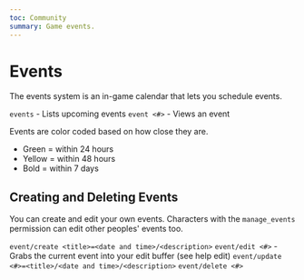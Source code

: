 ```yaml
---
toc: Community
summary: Game events.
---
```

# Events

The events system is an in-game calendar that lets you schedule events.

`events`  - Lists upcoming events
`event <#>` - Views an event

Events are color coded based on how close they are.

* Green = within 24 hours
* Yellow = within 48 hours
* Bold = within 7 days

## Creating and Deleting Events

You can create and edit your own events.  Characters with the `manage_events` permission can edit other peoples' events too.

`event/create <title>=<date and time>/<description>`
`event/edit <#>` - Grabs the current event into your edit buffer (see help edit)
`event/update <#>=<title>/<date and time>/<description>`
`event/delete <#>`

